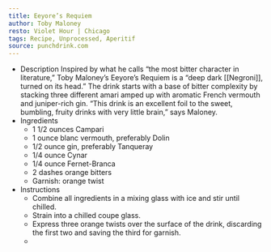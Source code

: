 ```yaml
---
title: Eeyore’s Requiem
author: Toby Maloney
resto: Violet Hour | Chicago
tags: Recipe, Unprocessed, Aperitif
source: punchdrink.com
---
```


- Description
  Inspired by what he calls “the most bitter character in literature,” Toby Maloney’s Eeyore’s Requiem is a “deep dark [[Negroni]], turned on its head.” The drink starts with a base of bitter complexity by stacking three different amari amped up with aromatic French vermouth and juniper-rich gin. “This drink is an excellent foil to the sweet, bumbling, fruity drinks with very little brain,” says Maloney.
- Ingredients
  * 1 1/2 ounces Campari
  * 1 ounce blanc vermouth, preferably Dolin
  * 1/2 ounce gin, preferably Tanqueray
  * 1/4 ounce Cynar
  * 1/4 ounce Fernet-Branca
  * 2 dashes orange bitters
  * Garnish: orange twist
- Instructions
  * Combine all ingredients in a mixing glass with ice and stir until chilled.
  * Strain into a chilled coupe glass.
  * Express three orange twists over the surface of the drink, discarding the first two and saving the third for garnish.
  *